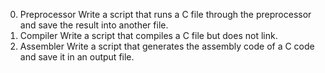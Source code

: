 0. Preprocessor
Write a script that runs a C file through the preprocessor and save the result into another file.
1. Compiler
Write a script that compiles a C file but does not link. 
2. Assembler
Write a script that generates the assembly code of a C code and save it in an output file.
